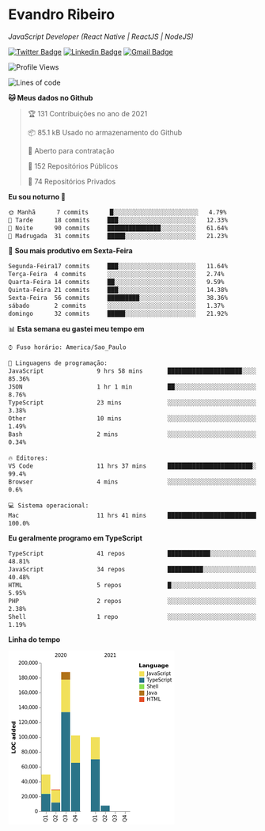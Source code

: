 # Evandro **Ribeiro**

*JavaScript Developer (React Native | ReactJS | NodeJS)*

[![Twitter Badge](https://img.shields.io/badge/-@ribeiroevandro-201B2D?style=flat-square&labelColor=201B2D&logo=twitter&logoColor=white&link=https://twitter.com/ribeiroevandro)](https://twitter.com/ribeiroevandro) 
[![Linkedin Badge](https://img.shields.io/badge/-Evandro%20Ribeiro-201B2D?style=flat-square&logo=Linkedin&logoColor=white&link=https://www.linkedin.com/in/ribeiroevandro)](https://www.linkedin.com/in/ribeiroevandro) 
[![Gmail Badge](https://img.shields.io/badge/-oi@ribeiroevandro.com.br-201B2D?style=flat-square&logo=Gmail&logoColor=white&link=mailto:oi@ribeiroevandro.com.br)](mailto:oi@ribeiroevandro.com.br)


<!--START_SECTION:waka-->
![Profile Views](http://img.shields.io/badge/Visualizac%C3%B5es%20do%20perfil-5-blue)

![Lines of code](https://img.shields.io/badge/Desde%20o%20Hello%20World%20eu%20escrevi-476687%20linhas%20de%20c%C3%B3digo-blue)

**🐱 Meus dados no Github** 

> 🏆 131 Contribuições no ano de 2021
 > 
> 📦 85.1 kB Usado no armazenamento do Github 
 > 
> 💼 Aberto para contratação
 > 
> 📜 152 Repositórios Públicos 
 > 
> 🔑 74 Repositórios Privados  
 > 
**Eu sou noturno 🦉** 

```text
🌞 Manhã      7 commits      █░░░░░░░░░░░░░░░░░░░░░░░░   4.79% 
🌆 Tarde      18 commits     ███░░░░░░░░░░░░░░░░░░░░░░   12.33% 
🌃 Noite      90 commits     ███████████████░░░░░░░░░░   61.64% 
🌙 Madrugada  31 commits     █████░░░░░░░░░░░░░░░░░░░░   21.23%

```
📅 **Sou mais produtivo em Sexta-Feira** 

```text
Segunda-Feira17 commits     ███░░░░░░░░░░░░░░░░░░░░░░   11.64% 
Terça-Feira  4 commits      ░░░░░░░░░░░░░░░░░░░░░░░░░   2.74% 
Quarta-Feira 14 commits     ██░░░░░░░░░░░░░░░░░░░░░░░   9.59% 
Quinta-Feira 21 commits     ███░░░░░░░░░░░░░░░░░░░░░░   14.38% 
Sexta-Feira  56 commits     █████████░░░░░░░░░░░░░░░░   38.36% 
sábado       2 commits      ░░░░░░░░░░░░░░░░░░░░░░░░░   1.37% 
domingo      32 commits     █████░░░░░░░░░░░░░░░░░░░░   21.92%

```


📊 **Esta semana eu gastei meu tempo em** 

```text
⌚︎ Fuso horário: America/Sao_Paulo

💬 Linguagens de programação: 
JavaScript               9 hrs 58 mins       █████████████████████░░░░   85.36% 
JSON                     1 hr 1 min          ██░░░░░░░░░░░░░░░░░░░░░░░   8.76% 
TypeScript               23 mins             ░░░░░░░░░░░░░░░░░░░░░░░░░   3.38% 
Other                    10 mins             ░░░░░░░░░░░░░░░░░░░░░░░░░   1.49% 
Bash                     2 mins              ░░░░░░░░░░░░░░░░░░░░░░░░░   0.34%

🔥 Editores: 
VS Code                  11 hrs 37 mins      ████████████████████████░   99.4% 
Browser                  4 mins              ░░░░░░░░░░░░░░░░░░░░░░░░░   0.6%

💻 Sistema operacional: 
Mac                      11 hrs 41 mins      █████████████████████████   100.0%

```

**Eu geralmente programo em TypeScript** 

```text
TypeScript               41 repos            ████████████░░░░░░░░░░░░░   48.81% 
JavaScript               34 repos            ██████████░░░░░░░░░░░░░░░   40.48% 
HTML                     5 repos             █░░░░░░░░░░░░░░░░░░░░░░░░   5.95% 
PHP                      2 repos             ░░░░░░░░░░░░░░░░░░░░░░░░░   2.38% 
Shell                    1 repo              ░░░░░░░░░░░░░░░░░░░░░░░░░   1.19%

```


**Linha do tempo**

![Chart not found](https://raw.githubusercontent.com/ribeiroevandro/ribeiroevandro/master/charts/bar_graph.png) 


<!--END_SECTION:waka-->
